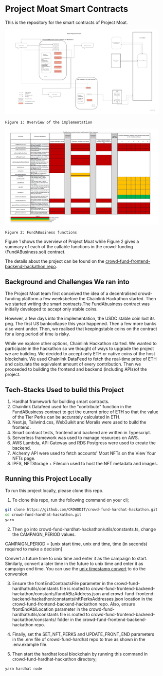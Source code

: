 # Project Moat Smart Contracts

This is the repository for the smart contracts of Project Moat.

![alt text](moat-overview.jpg)

```
Figure 1: Overview of the implementation
```

![alt text](fund-a-business-functions.jpg)

```
Figure 2: FundABusiness functions
```

Figure 1 shows the overview of Project Moat while Figure 2 gives a
summary of each of the callable functions in the crowd-funding (FundABusiness.sol) contract.

The details about the project can be found on the [crowd-fund-frontend-backend-hackathon repo](https://github.com/CROWDDIT/crowd-fund-frontend-backend-hackathon).

## Background and Challenges We ran into

The Project Moat team first conceived the idea of a decentralised crowd-funding platform a few weeksbefore the Chainlink Hackathon started. Then we started writing the smart contracts.The FundAbusiness contract was initially developed to accept only stable coins.

However, a few days into the implementation, the USDC stable coin lost its peg. The first US bankcollapse this year happened. Then a few more banks also went under. Then, we realised that keepingstable coins on the contract for a long period of time is risky.

While we explore other options, Chainlink Hackathon started. We wanted to participate in the hackathon so we thought of ways to upgrade the project we are building. We decided to accept only ETH or native coins of the host blockchain. We used Chainlink DataFeed to fetch the real-time price of ETH and calculate the equivalent amount of every contribution. Then we proceeded to building the frontend and backend (including APIs)of the project.

## Tech-Stacks Used to build this Project

1. Hardhat framework for building smart contracts.
2. Chainlink Datafeed used for the "contribute" function in the FundABusiness contract to get the current
   price of ETH so that the value of the Tier Perks can be accurately calculated in ETH.
3. Next.js, Tailwind.css, Web3uikit and Moralis were used to build the frontend.
4. Smart contract tests, frontend and backend are written in Typescript.
5. Serverless framework was used to manage resources on AWS.
6. AWS Lambda, API Gateway and RDS Postgress were used to create the backend.
7. Alchemy API were used to fetch accounts' Moat NFTs on the View Your NFTs page.
8. IPFS, NFTStorage + Filecoin used to host the NFT metadata and images.

## Running this Project Locally

To run this project locally, please clone this repo.

1. To clone this repo, run the following command on your cli;

```bash
git clone https://github.com/CROWDDIT/crowd-fund-hardhat-hackathon.git
cd crowd-fund-hardhat-hackathon.git
yarn
```

2. Then go into crowd-fund-hardhat-hackathon/utils/constants.ts, change the CAMPAIGN_PERIOD values.

CAMPAIGN_PERIOD = [unix start time, unix end time, time (in seconds) required to make a decision]

Convert a future time to unix time and enter it as the campaign to start. Similarly, convert a
later time in the future to unix time and enter it as campaign end time. You can use the
[unix timestamp convert](https://www.site24x7.com/tools/time-stamp-converter.html) to do the
conversion.

3. Ensure the frontEndContractsFile parameter in the crowd-fund-hardhat/utils/constants file is rooted to crowd-fund-frontend-backend-hackathon/constants/fundABizAddress.json and crowd-fund-frontend-backend-hackathon/constants/nftPerksAddresses.json location in the crowd-fund-frontend-backend-hackathon repo. Also, ensure frontEndAbiLocation parameter in the crowd-fund-hardhat/utils/constants file is rooted to crowd-fund-frontend-backend-hackathon/constants/ folder in the crowd-fund-frontend-backend-hackathon repo.

4. Finally, set the SET_NFT_PERKS and UPDATE_FRONT_END parameters in the .env file of crowd-fund-hardhat repo to true as shown in the .env.example file.

5. Then start the hardhat local blockchain by running this command in crowd-fund-hardhat-hackathon directory;

```bash
yarn hardhat node
```
